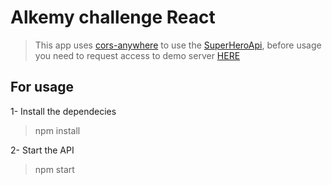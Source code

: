 # Alkemy challenge React

> This app uses [cors-anywhere](https://cors-anywhere.herokuapp.com/) to use the [SuperHeroApi](https://www.superheroapi.com/), before usage you need to request access to demo server [HERE](https://cors-anywhere.herokuapp.com/corsdemo)

## For usage

1- Install the dependecies

> npm install

2- Start the API

> npm start
